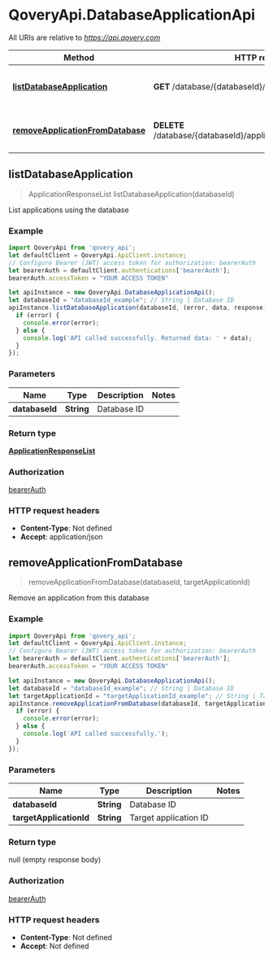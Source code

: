 # QoveryApi.DatabaseApplicationApi

All URIs are relative to *https://api.qovery.com*

Method | HTTP request | Description
------------- | ------------- | -------------
[**listDatabaseApplication**](DatabaseApplicationApi.md#listDatabaseApplication) | **GET** /database/{databaseId}/application | List applications using the database
[**removeApplicationFromDatabase**](DatabaseApplicationApi.md#removeApplicationFromDatabase) | **DELETE** /database/{databaseId}/application/{targetApplicationId} | Remove an application from this database 



## listDatabaseApplication

> ApplicationResponseList listDatabaseApplication(databaseId)

List applications using the database

### Example

```javascript
import QoveryApi from 'qovery_api';
let defaultClient = QoveryApi.ApiClient.instance;
// Configure Bearer (JWT) access token for authorization: bearerAuth
let bearerAuth = defaultClient.authentications['bearerAuth'];
bearerAuth.accessToken = "YOUR ACCESS TOKEN"

let apiInstance = new QoveryApi.DatabaseApplicationApi();
let databaseId = "databaseId_example"; // String | Database ID
apiInstance.listDatabaseApplication(databaseId, (error, data, response) => {
  if (error) {
    console.error(error);
  } else {
    console.log('API called successfully. Returned data: ' + data);
  }
});
```

### Parameters


Name | Type | Description  | Notes
------------- | ------------- | ------------- | -------------
 **databaseId** | **String**| Database ID | 

### Return type

[**ApplicationResponseList**](ApplicationResponseList.md)

### Authorization

[bearerAuth](../README.md#bearerAuth)

### HTTP request headers

- **Content-Type**: Not defined
- **Accept**: application/json


## removeApplicationFromDatabase

> removeApplicationFromDatabase(databaseId, targetApplicationId)

Remove an application from this database 

### Example

```javascript
import QoveryApi from 'qovery_api';
let defaultClient = QoveryApi.ApiClient.instance;
// Configure Bearer (JWT) access token for authorization: bearerAuth
let bearerAuth = defaultClient.authentications['bearerAuth'];
bearerAuth.accessToken = "YOUR ACCESS TOKEN"

let apiInstance = new QoveryApi.DatabaseApplicationApi();
let databaseId = "databaseId_example"; // String | Database ID
let targetApplicationId = "targetApplicationId_example"; // String | Target application ID
apiInstance.removeApplicationFromDatabase(databaseId, targetApplicationId, (error, data, response) => {
  if (error) {
    console.error(error);
  } else {
    console.log('API called successfully.');
  }
});
```

### Parameters


Name | Type | Description  | Notes
------------- | ------------- | ------------- | -------------
 **databaseId** | **String**| Database ID | 
 **targetApplicationId** | **String**| Target application ID | 

### Return type

null (empty response body)

### Authorization

[bearerAuth](../README.md#bearerAuth)

### HTTP request headers

- **Content-Type**: Not defined
- **Accept**: Not defined

